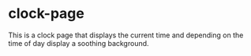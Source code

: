 # clock-page

This is a clock page that displays the current time and depending on the time of day display a soothing background. 
